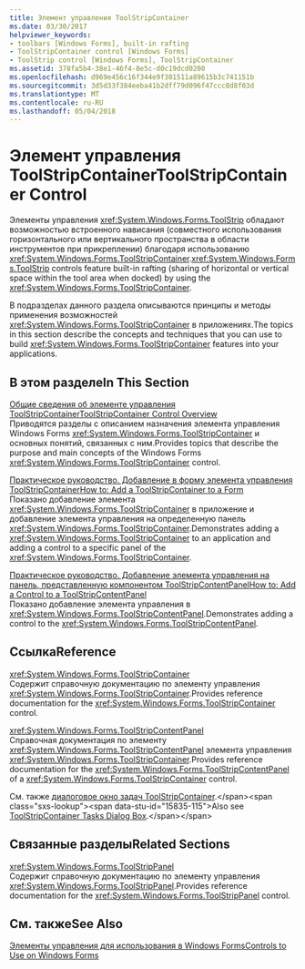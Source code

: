 ```yaml
---
title: Элемент управления ToolStripContainer
ms.date: 03/30/2017
helpviewer_keywords:
- toolbars [Windows Forms], built-in rafting
- ToolStripContainer control [Windows Forms]
- ToolStrip control [Windows Forms], ToolStripContainer
ms.assetid: 378fa5b4-38e1-46f4-8e5c-d0c19dcd0200
ms.openlocfilehash: d969e456c16f344e9f301511a89615b3c741151b
ms.sourcegitcommit: 3d5d33f384eeba41b2dff79d096f47ccc8d8f03d
ms.translationtype: MT
ms.contentlocale: ru-RU
ms.lasthandoff: 05/04/2018
---
```

# <a name="toolstripcontainer-control"></a><span data-ttu-id="15835-102">Элемент управления ToolStripContainer</span><span class="sxs-lookup"><span data-stu-id="15835-102">ToolStripContainer Control</span></span>
<span data-ttu-id="15835-103">Элементы управления <xref:System.Windows.Forms.ToolStrip> обладают возможностью встроенного нависания (совместного использования горизонтального или вертикального пространства в области инструментов при прикреплении) благодаря использованию <xref:System.Windows.Forms.ToolStripContainer>.</span><span class="sxs-lookup"><span data-stu-id="15835-103"><xref:System.Windows.Forms.ToolStrip> controls feature built-in rafting (sharing of horizontal or vertical space within the tool area when docked) by using the <xref:System.Windows.Forms.ToolStripContainer>.</span></span>  
  
 <span data-ttu-id="15835-104">В подразделах данного раздела описываются принципы и методы применения возможностей <xref:System.Windows.Forms.ToolStripContainer> в приложениях.</span><span class="sxs-lookup"><span data-stu-id="15835-104">The topics in this section describe the concepts and techniques that you can use to build <xref:System.Windows.Forms.ToolStripContainer> features into your applications.</span></span>  
  
## <a name="in-this-section"></a><span data-ttu-id="15835-105">В этом разделе</span><span class="sxs-lookup"><span data-stu-id="15835-105">In This Section</span></span>  
 [<span data-ttu-id="15835-106">Общие сведения об элементе управления ToolStripContainer</span><span class="sxs-lookup"><span data-stu-id="15835-106">ToolStripContainer Control Overview</span></span>](../../../../docs/framework/winforms/controls/toolstripcontainer-control-overview.md)  
 <span data-ttu-id="15835-107">Приводятся разделы с описанием назначения элемента управления Windows Forms <xref:System.Windows.Forms.ToolStripContainer> и основных понятий, связанных с ним.</span><span class="sxs-lookup"><span data-stu-id="15835-107">Provides topics that describe the purpose and main concepts of the Windows Forms <xref:System.Windows.Forms.ToolStripContainer> control.</span></span>  
  
 [<span data-ttu-id="15835-108">Практическое руководство. Добавление в форму элемента управления ToolStripContainer</span><span class="sxs-lookup"><span data-stu-id="15835-108">How to: Add a ToolStripContainer to a Form</span></span>](../../../../docs/framework/winforms/controls/how-to-add-a-toolstripcontainer-to-a-form.md)  
 <span data-ttu-id="15835-109">Показано добавление элемента <xref:System.Windows.Forms.ToolStripContainer> в приложение и добавление элемента управления на определенную панель <xref:System.Windows.Forms.ToolStripContainer>.</span><span class="sxs-lookup"><span data-stu-id="15835-109">Demonstrates adding a <xref:System.Windows.Forms.ToolStripContainer> to an application and adding a control to a specific panel of the <xref:System.Windows.Forms.ToolStripContainer>.</span></span>  
  
 [<span data-ttu-id="15835-110">Практическое руководство. Добавление элемента управления на панель, представленную компонентом ToolStripContentPanel</span><span class="sxs-lookup"><span data-stu-id="15835-110">How to: Add a Control to a ToolStripContentPanel</span></span>](../../../../docs/framework/winforms/controls/how-to-add-a-control-to-a-toolstripcontentpanel.md)  
 <span data-ttu-id="15835-111">Показано добавление элемента управления в <xref:System.Windows.Forms.ToolStripContentPanel>.</span><span class="sxs-lookup"><span data-stu-id="15835-111">Demonstrates adding a control to the <xref:System.Windows.Forms.ToolStripContentPanel>.</span></span>  
  
## <a name="reference"></a><span data-ttu-id="15835-112">Ссылка</span><span class="sxs-lookup"><span data-stu-id="15835-112">Reference</span></span>  
 <xref:System.Windows.Forms.ToolStripContainer>  
 <span data-ttu-id="15835-113">Содержит справочную документацию по элементу управления <xref:System.Windows.Forms.ToolStripContainer>.</span><span class="sxs-lookup"><span data-stu-id="15835-113">Provides reference documentation for the <xref:System.Windows.Forms.ToolStripContainer> control.</span></span>  
  
 <xref:System.Windows.Forms.ToolStripContentPanel>  
 <span data-ttu-id="15835-114">Справочная документация по элементу <xref:System.Windows.Forms.ToolStripContentPanel> элемента управления <xref:System.Windows.Forms.ToolStripContainer>.</span><span class="sxs-lookup"><span data-stu-id="15835-114">Provides reference documentation for the <xref:System.Windows.Forms.ToolStripContentPanel> of a <xref:System.Windows.Forms.ToolStripContainer> control.</span></span>  
  
 <span data-ttu-id="15835-115">См. также [диалоговое окно задач ToolStripContainer](http://msdn.microsoft.com/library/ms233647\(v=vs.110\)).</span><span class="sxs-lookup"><span data-stu-id="15835-115">Also see [ToolStripContainer Tasks Dialog Box](http://msdn.microsoft.com/library/ms233647\(v=vs.110\)).</span></span>  
  
## <a name="related-sections"></a><span data-ttu-id="15835-116">Связанные разделы</span><span class="sxs-lookup"><span data-stu-id="15835-116">Related Sections</span></span>  
 <xref:System.Windows.Forms.ToolStripPanel>  
 <span data-ttu-id="15835-117">Содержит справочную документацию по элементу управления <xref:System.Windows.Forms.ToolStripPanel>.</span><span class="sxs-lookup"><span data-stu-id="15835-117">Provides reference documentation for the <xref:System.Windows.Forms.ToolStripPanel> control.</span></span>  
  
## <a name="see-also"></a><span data-ttu-id="15835-118">См. также</span><span class="sxs-lookup"><span data-stu-id="15835-118">See Also</span></span>  
 [<span data-ttu-id="15835-119">Элементы управления для использования в Windows Forms</span><span class="sxs-lookup"><span data-stu-id="15835-119">Controls to Use on Windows Forms</span></span>](../../../../docs/framework/winforms/controls/controls-to-use-on-windows-forms.md)
